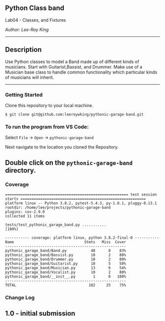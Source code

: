 ## Python Class band

Lab04 - Classes, and Fixtures

*Author: Lee-Roy King*

----

## Description
Use Python classes to model a Band made up of different kinds of musicians.
Start with Guitarist,Bassist, and Drummer.
Make use of a Musician base class to handle common functionality which particular kinds of musicians will inherit.

---

### Getting Started
Clone this repository to your local machine.

```
$ git clone git@github.com:leeroywking/pythonic-garage-band.git
```

### To run the program from VS Code:
Select ```File``` -> ```Open``` -> ```pythonic-garage-band```

Next navigate to the location you cloned the Repository.

Double click on the ```pythonic-garage-band``` directory.
---

### Coverage
```
======================================================== test session starts =========================================================
platform linux -- Python 3.8.2, pytest-5.4.3, py-1.8.1, pluggy-0.13.1
rootdir: /home/lee/projects/pythonic-garage-band
plugins: cov-2.9.0
collected 11 items                                                                                                                   

tests/test_pythonic_garage_band.py ...........                                                                                 [100%]

----------- coverage: platform linux, python 3.8.2-final-0 -----------
Name                                Stmts   Miss  Cover
-------------------------------------------------------
pythonic_garage_band/Band.py           48      8    83%
pythonic_garage_band/Bassist.py        10      2    80%
pythonic_garage_band/Drummer.py        10      2    80%
pythonic_garage_band/Guitarist.py      10      5    50%
pythonic_garage_band/Musician.py       13      6    54%
pythonic_garage_band/Vocalist.py       10      2    80%
pythonic_garage_band/__init__.py        1      0   100%
-------------------------------------------------------
TOTAL                                 102     25    75%
```




### Change Log
1.0 - initial submission  
------------------------------
